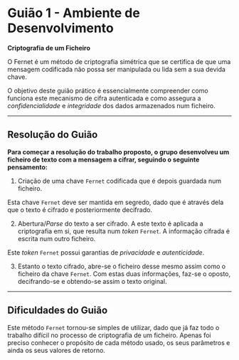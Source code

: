 # Guião 1 - Ambiente de Desenvolvimento
**Criptografia de um Ficheiro**

O Fernet é um método de criptografia simétrica que se certifica de que uma mensagem codificada não possa ser manipulada ou lida sem a sua devida chave.

O objetivo deste guião prático é essencialmente compreender como funciona este mecanismo de cifra autenticada e como assegura a *confidencialidade* e *integridade* dos dados armazenados num ficheiro.

--- 

## Resolução do Guião

**Para começar a resolução do trabalho proposto, o grupo desenvolveu um ficheiro de texto com a mensagem a cifrar, seguindo o seguinte pensamento:**

1. Criação de uma chave ```Fernet``` codificada que é depois guardada num ficheiro.

Esta chave ```Fernet``` deve ser mantida em segredo, dado que é através dela que o texto é cifrado e posteriormente decifrado. 

2. Abertura/*Parse* do texto a ser cifrado. A este texto é aplicada a criptografia em si, que resulta num *token* ```Fernet```. A informação cifrada é escrita num outro ficheiro.

Este *token* ```Fernet``` possui garantias de *privacidade* e *autenticidade*.

3. Estanto o texto cifrado, abre-se o ficheiro desse mesmo assim como o ficheiro da chave ```Fernet```. Com estas duas informações, faz-se o oposto, decifrando-se e obtendo-se assim o texto original. 

---

## Dificuldades do Guião
 
Este método ```Fernet``` tornou-se simples de utilizar, dado que já faz todo o trabalho difícil no processo de criptografia de um ficheiro. Apenas foi preciso conhecer o propósito de cada método usado, os seus parâmetros e ainda os seus valores de retorno. 